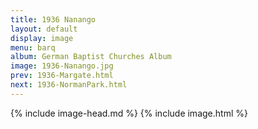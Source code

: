 ```yaml
---
title: 1936 Nanango
layout: default
display: image
menu: barq
album: German Baptist Churches Album
image: 1936-Nanango.jpg
prev: 1936-Margate.html
next: 1936-NormanPark.html
---
```

{% include image-head.md %}
{% include image.html %}
